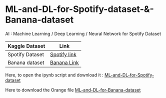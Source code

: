 # ML-and-DL-for-Spotify-dataset-&-Banana-dataset

AI : Machine Learning / Deep Learning / Neural Network for Spotify Dataset

| Kaggle Dataset | Link |
| --- | --- |
| Spotify Dataset | [Spotify link](https://www.kaggle.com/datasets/sarahjeffreson/featured-spotify-artiststracks-with-metadata)
| Banana dataset | [Banana Link](https://www.kaggle.com/datasets/l3llff/banana/data)

Here, to open the ipynb script and download it : [ML-and-DL-for-Spotify-dataset](Spotify_with_lyrics.ipynb)

Here to download the Orange file [ML-and-DL-for-Banana-dataset](https://github.com/Ellimaaac/ML-and-DL-for-Spotify-Banana-datasets/blob/main/banana_orange.ows)
